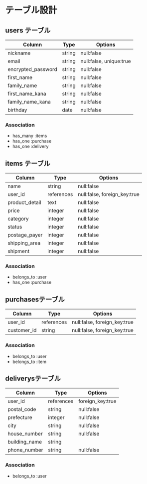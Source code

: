 # テーブル設計

## users テーブル

| Column             | Type     | Options                 |
| ------------------ | -------- | ----------------------- |
| nickname           | string   | null:false              |
| email              | string   | null:false, unique:true |
| encrypted_password | string   | null:false              |
| first_name         | string   | null:false              |
| family_name        | string   | null:false              |
| first_name_kana    | string   | null:false              |
| family_name_kana   | string   | null:false              |
| birthday           | date     | null:false              |

### Association

- has_many :items
- has_one  :purchase
- has_one  :delivery

## items テーブル

| Column         | Type       | Options                      |
| -------------- | ---------- | ---------------------------- |
| name           | string     | null:false                   |
| user_id        | references | null:false, foreign_key:true |
| product_detail | text       | null:false                   |
| price          | integer    | null:false                   |
| category       | integer    | null:false                   |
| status         | integer    | null:false                   |
| postage_payer  | integer    | null:false                   |
| shipping_area  | integer    | null:false                   |
| shipment       | integer    | null:false                   |

### Association

- belongs_to :user
- has_one    :purchase

## purchasesテーブル

| Column      | Type       | Options                      |
| ------------| -----------| -----------------------------|
| user_id     | references | null:false, foreign_key:true |
| customer_id | string     | null:false, foreign_key:true |

### Association

- belongs_to :user
- belongs_to :item

## deliverysテーブル

| Column        | Type       | Options          |
| --------------| ---------- | ---------------- |
| user_id       | references | foreign_key:true |
| postal_code   | string     | null:false       |
| prefecture    | integer    | null:false       |
| city          | string     | null:false       |
| house_number  | string     | null:false       |
| building_name | string     |                  |
| phone_number  | string     | null:false       |

### Association

- belongs_to :user 